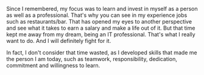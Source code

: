 Since I remembered, my focus was to learn and invest in myself as a person as well as a professional. That's why you can see in my experience jobs such as restaurants/bar. That has opened my eyes to another perspective and see what it takes to earn a salary and make a life out of it. But that time kept me away from my dream, being an IT professional. That's what I really want to do. And I will definitely fight for it.

In fact, I don't consider that time wasted, as I developed skills that made me the person I am today, such as teamwork, responsibility, dedication, commitment and willingness to learn.
